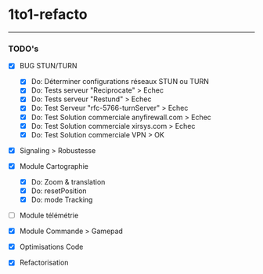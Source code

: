 
# 1to1-refacto 
------------------------------------------------------------

### TODO's

- [x] BUG STUN/TURN 
    - [x] Do: Déterminer configurations réseaux STUN ou TURN 
    - [x] Do: Tests serveur "Reciprocate" > Echec
    - [x] Do: Tests serveur "Restund" > Echec
    - [x] Do: Test Serveur "rfc-5766-turnServer" > Echec
    - [x] Do: Test Solution commerciale anyfirewall.com > Echec
    - [x] Do: Test Solution commerciale xirsys.com > Echec
    - [x] Do: Test Solution commerciale VPN > OK

- [x] Signaling > Robustesse
    
- [x] Module Cartographie
    - [x] Do: Zoom & translation
    - [X] Do: resetPosition
    - [X] Do: mode Tracking

- [ ] Module télémétrie

- [x] Module Commande > Gamepad

- [x] Optimisations Code
    
- [X] Refactorisation





